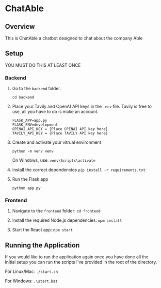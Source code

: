 # ChatAble

## Overview
This is ChatAble a chatbot designed to chat about the company Able

## Setup

YOU MUST DO THIS AT LEAST ONCE

### Backend

1. Go to the `backend` folder.

    ```cd backend```

2. Place your Tavily and OpenAI API keys in the `.env` file. Tavily is free to use, all you have to do is make an account.
    ```
    FLASK_APP=app.py
    FLASK_ENV=development
    OPENAI_API_KEY = {Place OPENAI API key here}
    TAVILY_API_KEY = {Place TAVILY API key here}
    ```

3. Create and activate your vitrual environment

   `python -m venv venv`
   
   On Windows, use:
   `venv\Scripts\activate`

4. Install the correct dependencies
    `pip install -r requirements.txt`

5. Run the Flask app

    `python app.py`

### Frontend
1. Navigate to the `frontend` folder:
   `cd frontend`
   
2. Install the required Node.js dependencies:
   `npm install`

3. Start the React app:
   `npm start`

## Running the Application
If you would like to run the application again once you have done all the initial setup you can run the scripts I've provided in the root of the directory.

For Linux/Mac:
`./start.sh`

For Windows:
`.\start.bat`
